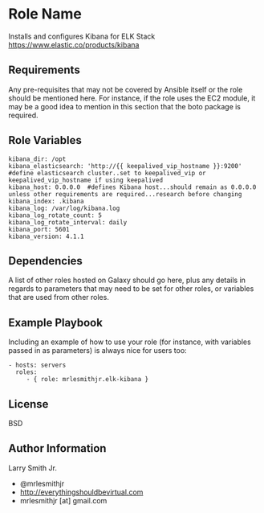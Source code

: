 Role Name
=========

Installs and configures Kibana for ELK Stack https://www.elastic.co/products/kibana

Requirements
------------

Any pre-requisites that may not be covered by Ansible itself or the role should be mentioned here. For instance, if the role uses the EC2 module, it may be a good idea to mention in this section that the boto package is required.

Role Variables
--------------

````
kibana_dir: /opt
kibana_elasticsearch: 'http://{{ keepalived_vip_hostname }}:9200'  #define elasticsearch cluster..set to keepalived_vip or keepalived_vip_hostname if using keepalived
kibana_host: 0.0.0.0  #defines Kibana host...should remain as 0.0.0.0 unless other requirements are required...research before changing
kibana_index: .kibana
kibana_log: /var/log/kibana.log
kibana_log_rotate_count: 5
kibana_log_rotate_interval: daily
kibana_port: 5601
kibana_version: 4.1.1
````

Dependencies
------------

A list of other roles hosted on Galaxy should go here, plus any details in regards to parameters that may need to be set for other roles, or variables that are used from other roles.

Example Playbook
----------------

Including an example of how to use your role (for instance, with variables passed in as parameters) is always nice for users too:

    - hosts: servers
      roles:
         - { role: mrlesmithjr.elk-kibana }

License
-------

BSD

Author Information
------------------

Larry Smith Jr.
- @mrlesmithjr
- http://everythingshouldbevirtual.com
- mrlesmithjr [at] gmail.com
